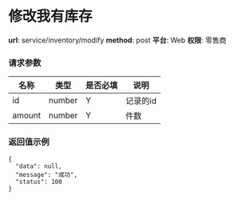 修改我有库存
=======

**url**: service/inventory/modify
**method**: post
**平台**: Web
**权限**: 零售商


### 请求参数

|  名称  |  类型  | 是否必填 |   说明   |
|--------|--------|----------|----------|
| id     | number | Y        | 记录的id |
| amount | number | Y        | 件数         |

### 返回值示例

```
{
  "data": null,
  "message": "成功",
  "status": 100
}
```